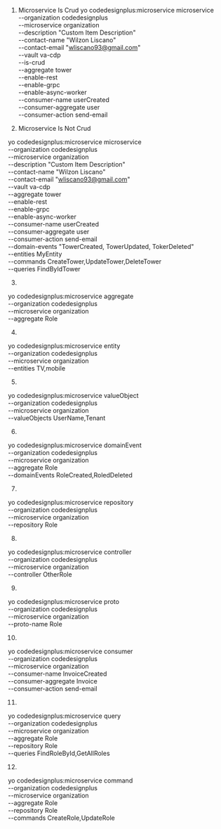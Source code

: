 
1. Microservice Is Crud
 yo codedesignplus:microservice microservice \
    --organization codedesignplus \
    --microservice organization \
    --description "Custom Item Description" \
    --contact-name "Wilzon Liscano" \
    --contact-email "wliscano93@gmail.com" \
    --vault va-cdp \
    --is-crud \
    --aggregate tower \
    --enable-rest \
    --enable-grpc \
    --enable-async-worker \
    --consumer-name userCreated \
    --consumer-aggregate user \
    --consumer-action send-email 

2. Microservice Is Not Crud

yo codedesignplus:microservice microservice \
    --organization codedesignplus \
    --microservice organization \
    --description "Custom Item Description" \
    --contact-name "Wilzon Liscano" \
    --contact-email "wliscano93@gmail.com" \
    --vault va-cdp \
    --aggregate tower \
    --enable-rest \
    --enable-grpc \
    --enable-async-worker \
    --consumer-name userCreated \
    --consumer-aggregate user \
    --consumer-action send-email \
    --domain-events "TowerCreated, TowerUpdated, TokerDeleted" \
    --entities MyEntity \
    --commands CreateTower,UpdateTower,DeleteTower \
    --queries FindByIdTower 

3. 
yo codedesignplus:microservice aggregate \
    --organization codedesignplus \
    --microservice organization \
    --aggregate Role

4. 
yo codedesignplus:microservice entity \
    --organization codedesignplus \
    --microservice organization \
    --entities TV,mobile

5. 
yo codedesignplus:microservice valueObject \
    --organization codedesignplus \
    --microservice organization \
    --valueObjects UserName,Tenant

6. 
yo codedesignplus:microservice domainEvent \
    --organization codedesignplus \
    --microservice organization \
    --aggregate Role \
    --domainEvents RoleCreated,RoledDeleted


7.
yo codedesignplus:microservice repository \
    --organization codedesignplus \
    --microservice organization \
    --repository Role

8.
yo codedesignplus:microservice controller \
    --organization codedesignplus \
    --microservice organization \
    --controller OtherRole

9.
yo codedesignplus:microservice proto \
    --organization codedesignplus \
    --microservice organization \
    --proto-name Role

10. 
yo codedesignplus:microservice consumer \
    --organization codedesignplus \
    --microservice organization \
    --consumer-name InvoiceCreated \
    --consumer-aggregate Invoice \
    --consumer-action send-email

11.
yo codedesignplus:microservice query \
    --organization codedesignplus \
    --microservice organization \
    --aggregate Role \
    --repository Role \
    --queries FindRoleById,GetAllRoles


12. 
yo codedesignplus:microservice command \
    --organization codedesignplus \
    --microservice organization \
    --aggregate Role \
    --repository Role \
    --commands CreateRole,UpdateRole
    